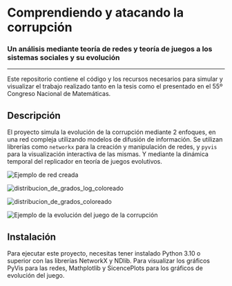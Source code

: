 # Comprendiendo y atacando la corrupción 
### Un análisis mediante teoría de redes y teoría de juegos a los sistemas sociales y su evolución

---

Este repositorio contiene el código y los recursos necesarios para simular y visualizar el trabajo realizado tanto en la tesis como el presentado en el 55º Congreso Nacional de Matemáticas.

## Descripción

El proyecto simula la evolución de la corrupción mediante 2 enfoques, en una red compleja utilizando modelos de difusión de información. Se utilizan librerías como `networkx` para la creación y manipulación de redes, y `pyvis` para la visualización interactiva de las mismas.
Y mediante la dinámica temporal del replicador en teoría de juegos evolutivos.

![Ejemplo de red creada](https://github.com/user-attachments/assets/4834ab25-f096-4afa-802d-eacd6161b5dd)

![distribucion_de_grados_log_coloreado](https://github.com/user-attachments/assets/e28c2f97-d5b5-4ae9-bd1f-8530cb6f1507)

![distribucion_de_grados_coloreado](https://github.com/user-attachments/assets/19a9d1ab-cf0e-42ef-8375-2e9d85bc3a3b)

![Ejemplo de la evolución del juego de la corrupción](https://github.com/user-attachments/assets/9686cc3f-7920-43ce-9795-d595c35ed8b5)


## Instalación

Para ejecutar este proyecto, necesitas tener instalado Python 3.10 o superior con las librerías NetworkX y NDlib.
Para visualizar los gráficos PyVis para las redes, Mathplotlib y SicencePlots para los gráficos de evolución del juego.

